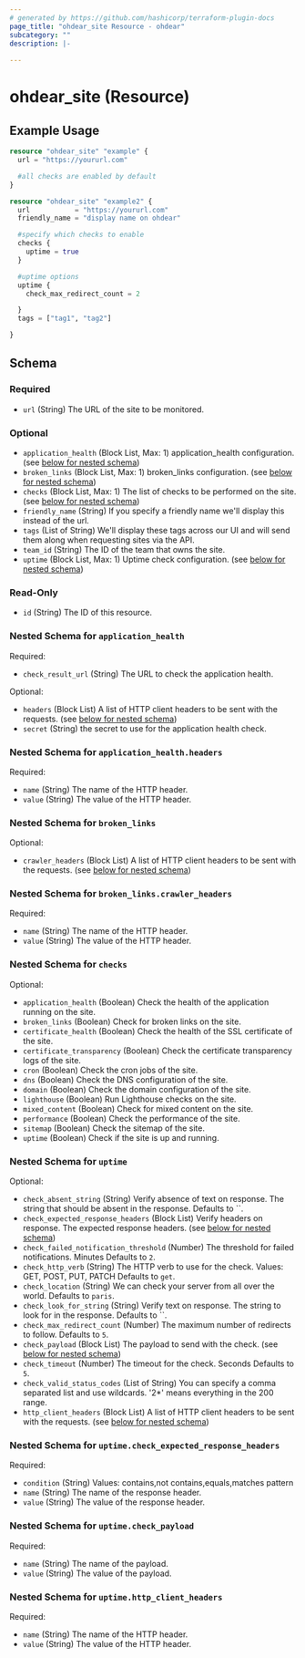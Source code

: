 ```yaml
---
# generated by https://github.com/hashicorp/terraform-plugin-docs
page_title: "ohdear_site Resource - ohdear"
subcategory: ""
description: |-
  
---
```


# ohdear_site (Resource)



## Example Usage

```terraform
resource "ohdear_site" "example" {
  url = "https://yoururl.com"

  #all checks are enabled by default
}

resource "ohdear_site" "example2" {
  url           = "https://yoururl.com"
  friendly_name = "display name on ohdear"

  #specify which checks to enable
  checks {
    uptime = true
  }

  #uptime options
  uptime {
    check_max_redirect_count = 2

  }
  tags = ["tag1", "tag2"]

}
```

<!-- schema generated by tfplugindocs -->
## Schema

### Required

- `url` (String) The URL of the site to be monitored.

### Optional

- `application_health` (Block List, Max: 1) application_health configuration. (see [below for nested schema](#nestedblock--application_health))
- `broken_links` (Block List, Max: 1) broken_links configuration. (see [below for nested schema](#nestedblock--broken_links))
- `checks` (Block List, Max: 1) The list of checks to be performed on the site. (see [below for nested schema](#nestedblock--checks))
- `friendly_name` (String) If you specify a friendly name we'll display this instead of the url.
- `tags` (List of String) We'll display these tags across our UI and will send them along when requesting sites via the API.
- `team_id` (String) The ID of the team that owns the site.
- `uptime` (Block List, Max: 1) Uptime check configuration. (see [below for nested schema](#nestedblock--uptime))

### Read-Only

- `id` (String) The ID of this resource.

<a id="nestedblock--application_health"></a>
### Nested Schema for `application_health`

Required:

- `check_result_url` (String) The URL to check the application health.

Optional:

- `headers` (Block List) A list of HTTP client headers to be sent with the requests. (see [below for nested schema](#nestedblock--application_health--headers))
- `secret` (String) the secret to use for the application health check.

<a id="nestedblock--application_health--headers"></a>
### Nested Schema for `application_health.headers`

Required:

- `name` (String) The name of the HTTP header.
- `value` (String) The value of the HTTP header.



<a id="nestedblock--broken_links"></a>
### Nested Schema for `broken_links`

Optional:

- `crawler_headers` (Block List) A list of HTTP client headers to be sent with the requests. (see [below for nested schema](#nestedblock--broken_links--crawler_headers))

<a id="nestedblock--broken_links--crawler_headers"></a>
### Nested Schema for `broken_links.crawler_headers`

Required:

- `name` (String) The name of the HTTP header.
- `value` (String) The value of the HTTP header.



<a id="nestedblock--checks"></a>
### Nested Schema for `checks`

Optional:

- `application_health` (Boolean) Check the health of the application running on the site.
- `broken_links` (Boolean) Check for broken links on the site.
- `certificate_health` (Boolean) Check the health of the SSL certificate of the site.
- `certificate_transparency` (Boolean) Check the certificate transparency logs of the site.
- `cron` (Boolean) Check the cron jobs of the site.
- `dns` (Boolean) Check the DNS configuration of the site.
- `domain` (Boolean) Check the domain configuration of the site.
- `lighthouse` (Boolean) Run Lighthouse checks on the site.
- `mixed_content` (Boolean) Check for mixed content on the site.
- `performance` (Boolean) Check the performance of the site.
- `sitemap` (Boolean) Check the sitemap of the site.
- `uptime` (Boolean) Check if the site is up and running.


<a id="nestedblock--uptime"></a>
### Nested Schema for `uptime`

Optional:

- `check_absent_string` (String) Verify absence of text on response. The string that should be absent in the response. Defaults to ``.
- `check_expected_response_headers` (Block List) Verify headers on response. The expected response headers. (see [below for nested schema](#nestedblock--uptime--check_expected_response_headers))
- `check_failed_notification_threshold` (Number) The threshold for failed notifications. Minutes Defaults to `2`.
- `check_http_verb` (String) The HTTP verb to use for the check. Values: GET, POST, PUT, PATCH Defaults to `get`.
- `check_location` (String) We can check your server from all over the world. Defaults to `paris`.
- `check_look_for_string` (String) Verify text on response. The string to look for in the response. Defaults to ``.
- `check_max_redirect_count` (Number) The maximum number of redirects to follow. Defaults to `5`.
- `check_payload` (Block List) The payload to send with the check. (see [below for nested schema](#nestedblock--uptime--check_payload))
- `check_timeout` (Number) The timeout for the check. Seconds Defaults to `5`.
- `check_valid_status_codes` (List of String) You can specify a comma separated list and use wildcards. '2*' means everything in the 200 range.
- `http_client_headers` (Block List) A list of HTTP client headers to be sent with the requests. (see [below for nested schema](#nestedblock--uptime--http_client_headers))

<a id="nestedblock--uptime--check_expected_response_headers"></a>
### Nested Schema for `uptime.check_expected_response_headers`

Required:

- `condition` (String) Values: contains,not contains,equals,matches pattern
- `name` (String) The name of the response header.
- `value` (String) The value of the response header.


<a id="nestedblock--uptime--check_payload"></a>
### Nested Schema for `uptime.check_payload`

Required:

- `name` (String) The name of the payload.
- `value` (String) The value of the payload.


<a id="nestedblock--uptime--http_client_headers"></a>
### Nested Schema for `uptime.http_client_headers`

Required:

- `name` (String) The name of the HTTP header.
- `value` (String) The value of the HTTP header.
